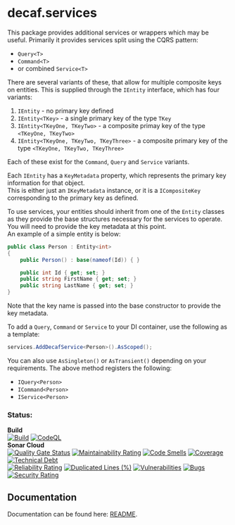 # decaf.services
This package provides additional services or wrappers which may be useful.
Primarily it provides services split using the CQRS pattern:
- `Query<T>`
- `Command<T>`
- or combined `Service<T>`

There are several variants of these, that allow for multiple composite keys on entities.
This is supplied through the `IEntity` interface, which has four variants:
1. `IEntity` - no primary key defined
2. `IEntity<TKey>` - a single primary key of the type `TKey`
3. `IEntity<TKeyOne, TKeyTwo>` - a composite primay key of the type `<TKeyOne, TKeyTwo>`
4. `IEntity<TKeyOne, TKeyTwo, TKeyThree>` - a composite primary key of the type `<TKeyOne, TKeyTwo, TKeyThree>`

Each of these exist for the `Command`, `Query` and `Service` variants.

Each `IEntity` has a `KeyMetadata` property, which represents the primary key information for that object.  
This is either just an `IKeyMetadata` instance, or it is a `ICompositeKey` corresponding to the primary key as defined.

To use services, your entities should inherit from one of the `Entity` classes as they provide the base structures necessary for the services to operate.  
You will need to provide the key metadata at this point.  
An example of a simple entity is below:
```csharp
public class Person : Entity<int>
{
    public Person() : base(nameof(Id)) { }

    public int Id { get; set; }
    public string FirstName { get; set; }
    public string LastName { get; set; }
}
```

Note that the key name is passed into the base constructor to provide the key metadata.

To add a `Query`, `Command` or `Service` to your DI container, use the following as a template:
```csharp
services.AddDecafService<Person>().AsScoped();
```

You can also use `AsSingleton()` or `AsTransient()` depending on your requirements.
The above method registers the following:
- `IQuery<Person>`
- `ICommand<Person>`
- `IService<Person>`

### Status:
**Build**  
[![Build](https://github.com/daniel-buchanan/decaf-orm/actions/workflows/sonar.yml/badge.svg)](https://github.com/daniel-buchanan/decaf-orm/actions/workflows/sonar.yml)
[![CodeQL](https://github.com/daniel-buchanan/decaf-orm/actions/workflows/codeql-analysis.yml/badge.svg)](https://github.com/daniel-buchanan/decaf-orm/actions/workflows/codeql-analysis.yml)  
**Sonar Cloud**  
[![Quality Gate Status](https://sonarcloud.io/api/project_badges/measure?project=daniel-buchanan_pdq&metric=alert_status)](https://sonarcloud.io/summary/new_code?id=daniel-buchanan_pdq)
[![Maintainability Rating](https://sonarcloud.io/api/project_badges/measure?project=daniel-buchanan_pdq&metric=sqale_rating)](https://sonarcloud.io/summary/new_code?id=daniel-buchanan_pdq)
[![Code Smells](https://sonarcloud.io/api/project_badges/measure?project=daniel-buchanan_pdq&metric=code_smells)](https://sonarcloud.io/summary/new_code?id=daniel-buchanan_pdq)
[![Coverage](https://sonarcloud.io/api/project_badges/measure?project=daniel-buchanan_pdq&metric=coverage)](https://sonarcloud.io/summary/new_code?id=daniel-buchanan_pdq)
[![Technical Debt](https://sonarcloud.io/api/project_badges/measure?project=daniel-buchanan_pdq&metric=sqale_index)](https://sonarcloud.io/summary/new_code?id=daniel-buchanan_pdq)  
[![Reliability Rating](https://sonarcloud.io/api/project_badges/measure?project=daniel-buchanan_pdq&metric=reliability_rating)](https://sonarcloud.io/summary/new_code?id=daniel-buchanan_pdq)
[![Duplicated Lines (%)](https://sonarcloud.io/api/project_badges/measure?project=daniel-buchanan_pdq&metric=duplicated_lines_density)](https://sonarcloud.io/summary/new_code?id=daniel-buchanan_pdq)
[![Vulnerabilities](https://sonarcloud.io/api/project_badges/measure?project=daniel-buchanan_pdq&metric=vulnerabilities)](https://sonarcloud.io/summary/new_code?id=daniel-buchanan_pdq)
[![Bugs](https://sonarcloud.io/api/project_badges/measure?project=daniel-buchanan_pdq&metric=bugs)](https://sonarcloud.io/summary/new_code?id=daniel-buchanan_pdq)
[![Security Rating](https://sonarcloud.io/api/project_badges/measure?project=daniel-buchanan_pdq&metric=security_rating)](https://sonarcloud.io/summary/new_code?id=daniel-buchanan_pdq)

## Documentation
Documentation can be found here: [README](https://github.com/daniel-buchanan/decaf-orm/blob/main/README.md).
